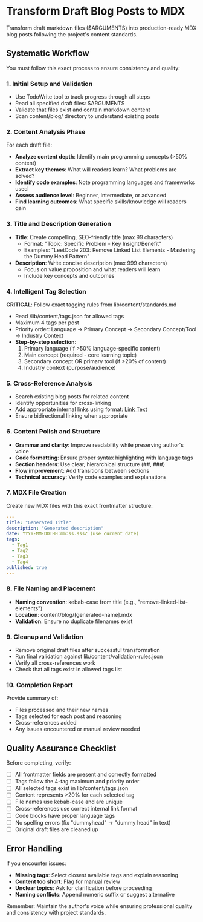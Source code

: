 # Transform Draft Blog Posts to MDX

Transform draft markdown files ($ARGUMENTS) into production-ready MDX blog posts following the project's content standards.

## Systematic Workflow

You must follow this exact process to ensure consistency and quality:

### 1. Initial Setup and Validation
- Use TodoWrite tool to track progress through all steps
- Read all specified draft files: $ARGUMENTS
- Validate that files exist and contain markdown content
- Scan content/blog/ directory to understand existing posts

### 2. Content Analysis Phase
For each draft file:
- **Analyze content depth**: Identify main programming concepts (>50% content)
- **Extract key themes**: What will readers learn? What problems are solved?
- **Identify code examples**: Note programming languages and frameworks used
- **Assess audience level**: Beginner, intermediate, or advanced
- **Find learning outcomes**: What specific skills/knowledge will readers gain

### 3. Title and Description Generation
- **Title**: Create compelling, SEO-friendly title (max 99 characters)
  - Format: "Topic: Specific Problem - Key Insight/Benefit"
  - Examples: "LeetCode 203: Remove Linked List Elements - Mastering the Dummy Head Pattern"
- **Description**: Write concise description (max 999 characters)
  - Focus on value proposition and what readers will learn
  - Include key concepts and outcomes

### 4. Intelligent Tag Selection
**CRITICAL**: Follow exact tagging rules from lib/content/standards.md
- Read /lib/content/tags.json for allowed tags
- Maximum 4 tags per post
- Priority order: Language → Primary Concept → Secondary Concept/Tool → Industry Context
- **Step-by-step selection**:
  1. Primary language (if >50% language-specific content)
  2. Main concept (required - core learning topic)
  3. Secondary concept OR primary tool (if >20% of content)
  4. Industry context (purpose/audience)

### 5. Cross-Reference Analysis
- Search existing blog posts for related content
- Identify opportunities for cross-linking
- Add appropriate internal links using format: [Link Text](/blog/post-slug)
- Ensure bidirectional linking when appropriate

### 6. Content Polish and Structure
- **Grammar and clarity**: Improve readability while preserving author's voice
- **Code formatting**: Ensure proper syntax highlighting with language tags
- **Section headers**: Use clear, hierarchical structure (##, ###)
- **Flow improvement**: Add transitions between sections
- **Technical accuracy**: Verify code examples and explanations

### 7. MDX File Creation
Create new MDX files with this exact frontmatter structure:
```yaml
---
title: "Generated Title"
description: "Generated description"
date: YYYY-MM-DDTHH:mm:ss.sssZ (use current date)
tags:
  - Tag1
  - Tag2
  - Tag3
  - Tag4
published: true
---
```

### 8. File Naming and Placement
- **Naming convention**: kebab-case from title (e.g., "remove-linked-list-elements")
- **Location**: content/blog/[generated-name].mdx
- **Validation**: Ensure no duplicate filenames exist

### 9. Cleanup and Validation
- Remove original draft files after successful transformation
- Run final validation against lib/content/validation-rules.json
- Verify all cross-references work
- Check that all tags exist in allowed tags list

### 10. Completion Report
Provide summary of:
- Files processed and their new names
- Tags selected for each post and reasoning
- Cross-references added
- Any issues encountered or manual review needed

## Quality Assurance Checklist

Before completing, verify:
- [ ] All frontmatter fields are present and correctly formatted
- [ ] Tags follow the 4-tag maximum and priority order
- [ ] All selected tags exist in lib/content/tags.json
- [ ] Content represents >20% for each selected tag
- [ ] File names use kebab-case and are unique
- [ ] Cross-references use correct internal link format
- [ ] Code blocks have proper language tags
- [ ] No spelling errors (fix "dummyhead" → "dummy head" in text)
- [ ] Original draft files are cleaned up

## Error Handling

If you encounter issues:
- **Missing tags**: Select closest available tags and explain reasoning
- **Content too short**: Flag for manual review
- **Unclear topics**: Ask for clarification before proceeding
- **Naming conflicts**: Append numeric suffix or suggest alternative

Remember: Maintain the author's voice while ensuring professional quality and consistency with project standards.